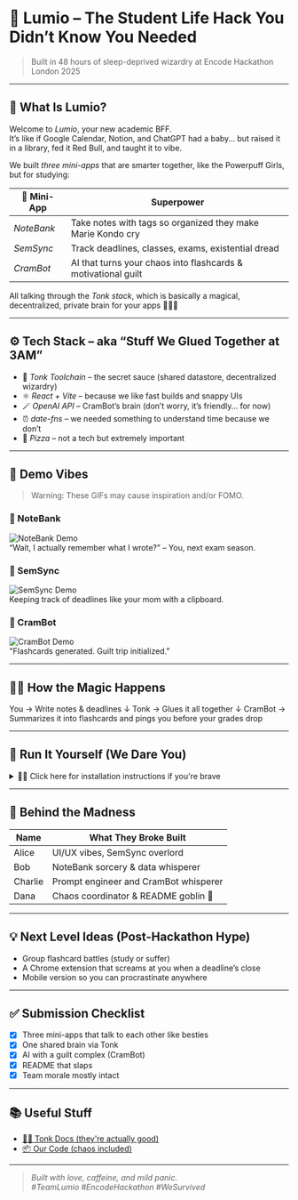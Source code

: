 # 🌙 Lumio – The Student Life Hack You Didn’t Know You Needed

> Built in 48 hours of sleep-deprived wizardry at Encode Hackathon London 2025

---

## 🧠 What Is Lumio?

Welcome to *Lumio*, your new academic BFF.  
It’s like if Google Calendar, Notion, and ChatGPT had a baby… but raised it in a library, fed it Red Bull, and taught it to vibe.

We built *three mini-apps* that are smarter together, like the Powerpuff Girls, but for studying:

| 🧩 Mini-App   | Superpower |
|--------------|------------|
| *NoteBank* | Take notes with tags so organized they make Marie Kondo cry |
| *SemSync*  | Track deadlines, classes, exams, existential dread |
| *CramBot*  | AI that turns your chaos into flashcards & motivational guilt |

All talking through the *Tonk stack*, which is basically a magical, decentralized, private brain for your apps 🧙‍♂✨

---

## ⚙ Tech Stack – aka “Stuff We Glued Together at 3AM”

- 🧠 *Tonk Toolchain* – the secret sauce (shared datastore, decentralized wizardry)
- ⚛ *React + Vite* – because we like fast builds and snappy UIs
- 🪄 *OpenAI API* – CramBot’s brain (don’t worry, it’s friendly… for now)
- ⏰ *date-fns* – we needed something to understand time because we don’t
- 🍕 *Pizza* – not a tech but extremely important

---

## 🎥 Demo Vibes

> Warning: These GIFs may cause inspiration and/or FOMO.

### 📝 NoteBank  
![NoteBank Demo](./screenshots/notebank.gif)  
“Wait, I actually remember what I wrote?” – You, next exam season.

### 📅 SemSync  
![SemSync Demo](./screenshots/semsync.gif)  
Keeping track of deadlines like your mom with a clipboard.

### 🤖 CramBot  
![CramBot Demo](./screenshots/crambot.gif)  
"Flashcards generated. Guilt trip initialized."

---

## 🕵‍♀ How the Magic Happens


You → Write notes & deadlines
     ↓
Tonk → Glues it all together
     ↓
CramBot → Summarizes it into flashcards and pings you before your grades drop


---

## 🧪 Run It Yourself (We Dare You)

<details>
<summary>👨‍💻 Click here for installation instructions if you're brave</summary>

bash
# Clone the madness
git clone https://github.com/your-team/lumio.git && cd lumio

# Install the chaos
npm install

# Let there be light
npm run dev

# Then open http://localhost:3000 and start vibing


</details>

---

## 🧠 Behind the Madness

| Name     | What They Broke Built |
|----------|------------------------|
| Alice    | UI/UX vibes, SemSync overlord |
| Bob      | NoteBank sorcery & data whisperer |
| Charlie  | Prompt engineer and CramBot whisperer |
| Dana     | Chaos coordinator & README goblin 🧌 |

---

## 💡 Next Level Ideas (Post-Hackathon Hype)

- Group flashcard battles (study or suffer)
- A Chrome extension that screams at you when a deadline’s close
- Mobile version so you can procrastinate anywhere

---

## ✅ Submission Checklist

- [x] Three mini-apps that talk to each other like besties
- [x] One shared brain via Tonk
- [x] AI with a guilt complex (CramBot)
- [x] README that slaps
- [x] Team morale mostly intact

---

## 📚 Useful Stuff

- [🧙‍♂ Tonk Docs (they're actually good)](https://tonk-labs.github.io/tonk/)
- [📦 Our Code (chaos included)](https://github.com/your-team/lumio)

---

> *Built with love, caffeine, and mild panic.*  
> *#TeamLumio #EncodeHackathon #WeSurvived*

